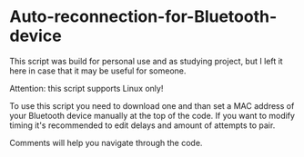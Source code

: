 # Auto-reconnection-for-Bluetooth-device
This script was build for personal use and as studying project, but I left it here in case that it may be useful for someone.


Attention:  this script supports Linux only!


To use this script you need to download one and than set a MAC address of your Bluetooth device manually at the top of the code.
If you want to modify timing it's recommended to edit delays and amount of attempts to pair.

Comments will help you navigate through the code.

